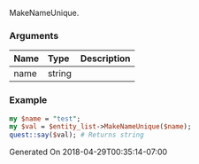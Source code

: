 MakeNameUnique.
### Arguments
**Name**|**Type**|**Description**
:---|:---|:---
name|string|

### Example

```perl
my $name = "test";
my $val = $entity_list->MakeNameUnique($name);
quest::say($val); # Returns string
```


Generated On 2018-04-29T00:35:14-07:00